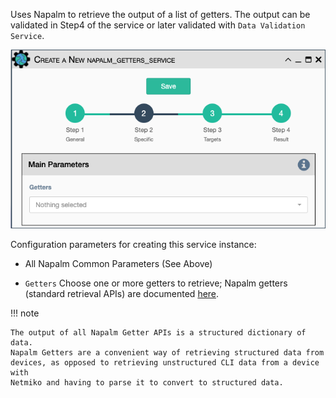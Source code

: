 Uses Napalm to retrieve the output of a list of getters. The output can be
validated in Step4 of the service or later validated with `Data Validation
Service`.

![Napalm Getters Service](../../_static/automation/builtin_service_types/napalm_getters.png)

Configuration parameters for creating this service instance:

- All Napalm Common Parameters (See Above)

- `Getters` Choose one or more getters to retrieve; Napalm getters
  (standard retrieval APIs) are documented 
  [here](https://napalm.readthedocs.io/en/latest/support/index.html#getters-support-matrix).

!!! note
 
    The output of all Napalm Getter APIs is a structured dictionary of data.
    Napalm Getters are a convenient way of retrieving structured data from
    devices, as opposed to retrieving unstructured CLI data from a device with
    Netmiko and having to parse it to convert to structured data.
